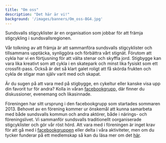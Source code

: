 ```yaml
---
title: "Om oss"
description: "Det här är vi!"
background: '/images/banners/Om_oss-BG4.jpg'
---
```

Sundsvalls stigcyklister är en organisation som jobbar för att främja stigcykling i sundsvallsregionen.

Vår tolkning av att främja är att sammanföra sundsvalls stigcyklister och tillsammans upptäcka, synliggöra och förbättra vårt stignät.
Förutom att cykla har vi en förtjusning för att välta stenar och skyffla jord. Stigbygge kan vara lika kreativt som att cykla i en
skatepark och minst lika fysiskt som ett crossfit-pass. Också är det så klart galet roligt att få skörda frukten och cykla de stigar
man själv varit med och skapat.

Är du sugen på att vara med på stigbygge, en cykeltur eller kanske visa upp din favorit tur för andra?
Kolla in våran <a href="https://www.facebook.com/groups/623066914391828/" target="_blank">facebookgrupp,</a>
där finner du diskussioner, evenemang och likasinnade.

Föreningen har sitt ursprung i den facebookgrupp som startades sommaren 2013.
Behovet av en förening kommer ur önskemål att kunna samarbeta med både sundsvalls kommun och andra aktörer,
både i närings- och föreningslivet. Vi sammanför sundsvalls traditionellt oorganiserade stigcyklister och
gör vår röst hörd. Att vara med i föreningen är inget krav för att gå med i
<a href="https://www.facebook.com/groups/623066914391828/" target="_blank">facebookgruppen</a>
eller delta i våra aktiviteter, men om du tycker funderar på ett medlemskap så kan du läsa mer om det
[här](../medlem).
